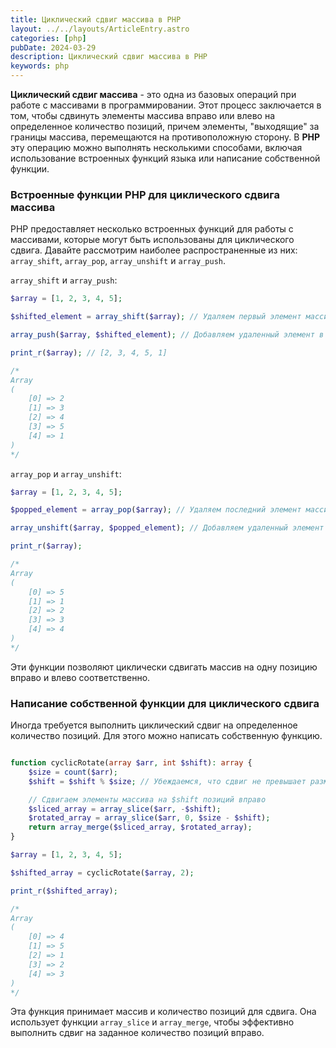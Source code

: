 ```yaml
---
title: Циклический сдвиг массива в PHP
layout: ../../layouts/ArticleEntry.astro
categories: [php]
pubDate: 2024-03-29
description: Циклический сдвиг массива в PHP
keywords: php
---
```


**Циклический сдвиг массива** - это одна из базовых операций при работе с массивами в программировании. Этот процесс заключается в том, чтобы сдвинуть элементы массива вправо или влево на определенное количество позиций, причем элементы, "выходящие" за границы массива, перемещаются на противоположную сторону. В **PHP** эту операцию можно выполнять несколькими способами, включая использование встроенных функций языка или написание собственной функции.

### Встроенные функции PHP для циклического сдвига массива

PHP предоставляет несколько встроенных функций для работы с массивами, которые могут быть использованы для циклического сдвига. Давайте рассмотрим наиболее распространенные из них: `array_shift`, `array_pop`, `array_unshift` и `array_push`.

`array_shift` и `array_push`:

```php
$array = [1, 2, 3, 4, 5];

$shifted_element = array_shift($array); // Удаляем первый элемент массива и сохраняем его

array_push($array, $shifted_element); // Добавляем удаленный элемент в конец массива

print_r($array); // [2, 3, 4, 5, 1]

/*
Array
(
    [0] => 2
    [1] => 3
    [2] => 4
    [3] => 5
    [4] => 1
)
*/
```

`array_pop` и `array_unshift`:

```php
$array = [1, 2, 3, 4, 5];

$popped_element = array_pop($array); // Удаляем последний элемент массива и сохраняем его

array_unshift($array, $popped_element); // Добавляем удаленный элемент в начало массива

print_r($array);

/*
Array
(
    [0] => 5
    [1] => 1
    [2] => 2
    [3] => 3
    [4] => 4
)
*/
```

Эти функции позволяют циклически сдвигать массив на одну позицию вправо и влево соответственно.

### Написание собственной функции для циклического сдвига

Иногда требуется выполнить циклический сдвиг на определенное количество позиций. Для этого можно написать собственную функцию.

```php

function cyclicRotate(array $arr, int $shift): array {
    $size = count($arr);
    $shift = $shift % $size; // Убеждаемся, что сдвиг не превышает размер массива

    // Сдвигаем элементы массива на $shift позиций вправо
    $sliced_array = array_slice($arr, -$shift);
    $rotated_array = array_slice($arr, 0, $size - $shift);
    return array_merge($sliced_array, $rotated_array);
}

$array = [1, 2, 3, 4, 5];

$shifted_array = cyclicRotate($array, 2);

print_r($shifted_array); 

/*
Array
(
    [0] => 4
    [1] => 5
    [2] => 1
    [3] => 2
    [4] => 3
)
*/
```

Эта функция принимает массив и количество позиций для сдвига. Она использует функции `array_slice` и `array_merge`, чтобы эффективно выполнить сдвиг на заданное количество позиций вправо.